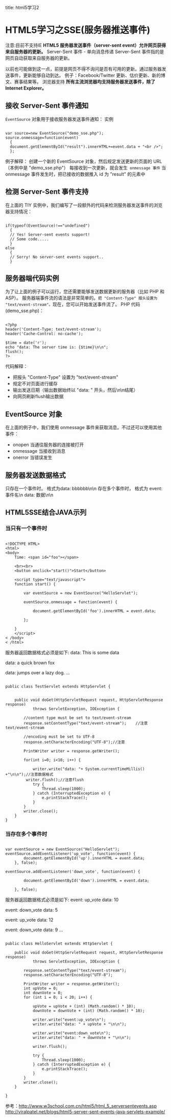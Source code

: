 title: html5学习2 

#  HTML5学习之SSE(服务器推送事件) 
注意:目前不支持IE
**HTML5 服务器发送事件（server-sent event）允许网页获得来自服务器的更新。**
Server-Sent 事件 - 单向消息传递
Server-Sent 事件指的是网页自动获取来自服务器的更新。

以前也可能做到这一点，前提是网页不得不询问是否有可用的更新。通过服务器发送事件，更新能够自动到达。
例子：Facebook/Twitter 更新、估价更新、新的博文、赛事结果等。
浏览器支持
**所有主流浏览器均支持服务器发送事件，除了 Internet Explorer。**

##  接收 Server-Sent 事件通知 
` EventSource ` 对象用于接收服务器发送事件通知：
实例
```

var source=new EventSource("demo_sse.php");
source.onmessage=function(event)
  {
  document.getElementById("result").innerHTML+=event.data + "<br />";
  };

```
例子解释：
创建一个新的 EventSource 对象，然后规定发送更新的页面的 URL（本例中是 "demo_sse.php"）
每接收到一次更新，就会发生`  onmessage 事件 ` 当 onmessage 事件发生时，把已接收的数据推入 id 为 "result" 的元素中
##  检测 Server-Sent 事件支持 
在上面的 TIY 实例中，我们编写了一段额外的代码来检测服务器发送事件的浏览器支持情况：
```

if(typeof(EventSource)!=="undefined")
  {
  // Yes! Server-sent events support!
  // Some code.....
  }
else
  {
  // Sorry! No server-sent events support..
  }

```
##  服务器端代码实例 
为了让上面的例子可以运行，您还需要能够发送数据更新的服务器（比如 PHP 和 ASP）。
服务器端事件流的语法是非常简单的。` 把 "Content-Type" 报头设置为 "text/event-stream"。 `现在，您可以开始发送事件流了。
PHP 代码 (demo_sse.php)：
```

<?php
header('Content-Type: text/event-stream');
header('Cache-Control: no-cache');

$time = date('r');
echo "data: The server time is: {$time}\n\n";
flush();
?>

```
代码解释：
  * 把报头 "Content-Type" 设置为 "text/event-stream"
  * 规定不对页面进行缓存
  * 输出发送日期（输出数据始终以 "data: " 开头，然后\n\n结尾）
  * 向网页刷新flush输出数据
##  EventSource 对象 
在上面的例子中，我们使用 onmessage 事件来获取消息。不过还可以使用其他事件：
  * onopen	当通往服务器的连接被打开
  * onmessage	当接收到消息
  * onerror	当错误发生
##  服务器发送数据格式 
只存在一个事件时。
格式为data: bbbbbb\n\n
存在多个事件时，
格式为
event: 事件名\n
data: 数据\n\n

##  HTML5SSE结合JAVA示列 
###  当只有一个事件时 
```

<!DOCTYPE HTML>
<html>
<body>
    Time: <span id="foo"></span>
     
    <br><br>
    <button onclick="start()">Start</button>
 
    <script type="text/javascript">
    function start() {
 
        var eventSource = new EventSource("HelloServlet");
         
        eventSource.onmessage = function(event) {
         
            document.getElementById('foo').innerHTML = event.data;
         
        };
         
    }
    </script>
< /body>
< /html>

```
服务器返回数据格式必须是如下:
data: This is some data
 
data: a quick brown fox
 
data: jumps over a lazy dog.
...
```

public class TestServlet extends HttpServlet {
     
 
    public void doGet(HttpServletRequest request, HttpServletResponse response)
            throws ServletException, IOException {
     
        //content type must be set to text/event-stream
        response.setContentType("text/event-stream");    //注意text/event-stream
 
        //encoding must be set to UTF-8
        response.setCharacterEncoding("UTF-8");//注意
 
        PrintWriter writer = response.getWriter();
 
        for(int i=0; i<10; i++) {
 
            writer.write("data: "+ System.currentTimeMillis() +"\n\n");//注意数据格式
 	     writer.flush();//注意flush
            try {
                Thread.sleep(1000);
            } catch (InterruptedException e) {
                e.printStackTrace();
            }
        }
        writer.close();
    }
}

```
###  当存在多个事件时 
```

var eventSource = new EventSource("HelloServlet");
eventSource.addEventListener('up_vote', function(event) {
        document.getElementById('up').innerHTML = event.data;
    }, false);
 
eventSource.addEventListener('down_vote', function(event) {
     
        document.getElementById('down').innerHTML = event.data;
         
    }, false);

```
服务器返回数据格式必须是如下:
event: up_vote
data: 10
 
event: down_vote
data: 5
 
event: up_vote
data: 12
 
event: down_vote
data: 9
...
```

public class HelloServlet extends HttpServlet {
 
    public void doGet(HttpServletRequest request, HttpServletResponse response)
            throws ServletException, IOException {
 
        response.setContentType("text/event-stream");
        response.setCharacterEncoding("UTF-8");
 
        PrintWriter writer = response.getWriter();
        int upVote = 0;
        int downVote = 0;
        for (int i = 0; i < 20; i++) {
 
            upVote = upVote + (int) (Math.random() * 10);
            downVote = downVote + (int) (Math.random() * 10);
 
            writer.write("event:up_vote\n");
            writer.write("data: " + upVote + "\n\n");
 
            writer.write("event:down_vote\n");
            writer.write("data: " + downVote + "\n\n");
 
            writer.flush();
             
            try {
                Thread.sleep(1000);
            } catch (InterruptedException e) {
                e.printStackTrace();
            }
        }
        writer.close();
    }
 
}

```
参考：http://www.w3school.com.cn/html5/html_5_serversentevents.asp
http://viralpatel.net/blogs/html5-server-sent-events-java-servlets-example/